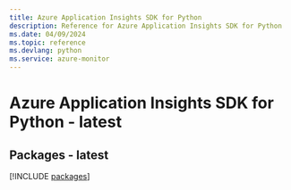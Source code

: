 ```yaml
---
title: Azure Application Insights SDK for Python
description: Reference for Azure Application Insights SDK for Python
ms.date: 04/09/2024
ms.topic: reference
ms.devlang: python
ms.service: azure-monitor
---
```

# Azure Application Insights SDK for Python - latest
## Packages - latest
[!INCLUDE [packages](application-insights-index.md)]